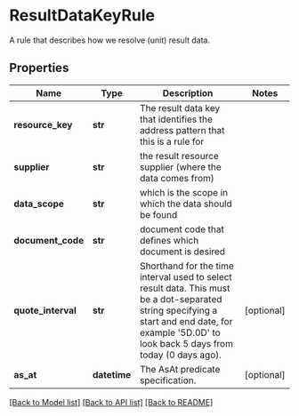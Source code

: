 # ResultDataKeyRule

A rule that describes how we resolve (unit) result data.

## Properties
Name | Type | Description | Notes
------------ | ------------- | ------------- | -------------
**resource_key** | **str** | The result data key that identifies the address pattern that this is a rule for | 
**supplier** | **str** | the result resource supplier (where the data comes from) | 
**data_scope** | **str** | which is the scope in which the data should be found | 
**document_code** | **str** | document code that defines which document is desired | 
**quote_interval** | **str** | Shorthand for the time interval used to select result data. This must be a dot-separated string              specifying a start and end date, for example &#39;5D.0D&#39; to look back 5 days from today (0 days ago). | [optional] 
**as_at** | **datetime** | The AsAt predicate specification. | [optional] 

[[Back to Model list]](../README.md#documentation-for-models) [[Back to API list]](../README.md#documentation-for-api-endpoints) [[Back to README]](../README.md)


